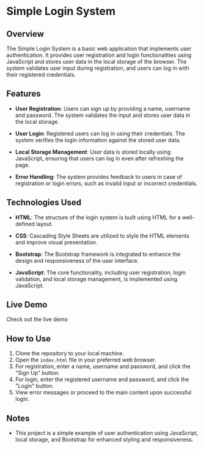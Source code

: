# Simple Login System

## Overview

The Simple Login System is a basic web application that implements user authentication. It provides user registration and login functionalities using JavaScript and stores user data in the local storage of the browser. The system validates user input during registration, and users can log in with their registered credentials.

## Features

- **User Registration**: Users can sign up by providing a name, username and password. The system validates the input and stores user data in the local storage.

- **User Login**: Registered users can log in using their credentials. The system verifies the login information against the stored user data.

- **Local Storage Management**: User data is stored locally using JavaScript, ensuring that users can log in even after refreshing the page.

- **Error Handling**: The system provides feedback to users in case of registration or login errors, such as invalid input or incorrect credentials.

## Technologies Used

- **HTML**: The structure of the login system is built using HTML for a well-defined layout.

- **CSS**: Cascading Style Sheets are utilized to style the HTML elements and improve visual presentation.

- **Bootstrap**: The Bootstrap framework is integrated to enhance the design and responsiveness of the user interface.

- **JavaScript**: The core functionality, including user registration, login validation, and local storage management, is implemented using JavaScript.

## Live Demo

Check out the live demo 

## How to Use

1. Clone the repository to your local machine.
2. Open the `index.html` file in your preferred web browser.
3. For registration, enter a name, username and password, and click the "Sign Up" button.
5. For login, enter the registered username and password, and click the "Login" button.
6. View error messages or proceed to the main content upon successful login.

## Notes

- This project is a simple example of user authentication using JavaScript, local storage, and Bootstrap for enhanced styling and responsiveness.

